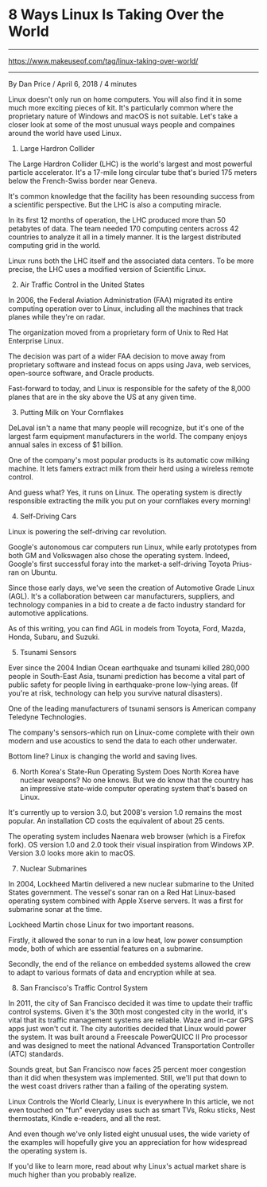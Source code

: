 # 8 Ways Linux Is Taking Over the World

***

https://www.makeuseof.com/tag/linux-taking-over-world/

***

By Dan Price / April 6, 2018 / 4 minutes

Linux doesn't only run on home computers. You will also find it in some much more exciting pieces of kit. It's particularly common where the proprietary nature of Windows and macOS is not suitable. Let's take a closer look at some of the most unusual ways people and compaines around the world have used Linux.

1. Large Hardron Collider

The Large Hardron Collider (LHC) is the world's largest and most powerful particle accelerator. It's a 17-mile long circular tube that's buried 175 meters below the French-Swiss border near Geneva.

It's common knowledge that the facility has been resounding success from a scientific perspective. But the LHC is also a computing miracle.

In its first 12 months of operation, the LHC produced more than 50 petabytes of data. The team needed 170 computing centers across 42 countries to analyze it all in a timely manner. It is the largest distributed computing grid in the world.

Linux runs both the LHC itself and the associated data centers. To be more precise, the LHC uses a modified version of Scientific Linux.


2. Air Traffic Control in the United States

In 2006, the Federal Aviation Administration (FAA) migrated its entire computing operation over to Linux, including all the machines that track planes while they're on radar.

The organization moved from a proprietary form of Unix to Red Hat Enterprise Linux.

The decision was part of a wider FAA decision to move away from proprietary software and instead focus on apps using Java, web services, open-source software, and Oracle products.

Fast-forward to today, and Linux is responsible for the safety of the 8,000 planes that are in the sky above the US at any given time.

3. Putting Milk on Your Cornflakes

DeLaval isn't a name that many people will recognize, but it's one of the largest farm equipment manufacturers in the world. The company enjoys annual sales in excess of $1 billion. 

One of the company's most popular products is its automatic cow milking machine. It lets famers extract milk from their herd using a wireless remote control.

And guess what? Yes, it runs on Linux. The operating system is directly responsible extracting the milk you put on your cornflakes every morning!

4. Self-Driving Cars

Linux is powering the self-driving car revolution.

Google's autonomous car computers run Linux, while early prototypes from both GM and Volkswagen also chose the operating system. Indeed, Google's first successful foray into the market-a self-driving Toyota Prius-ran on Ubuntu.

Since those early days, we've seen the creation of Automotive Grade Linux (AGL). It's a collaboration between car manufacturers, suppliers, and technology companies in a bid to create a de facto industry standard for automotive applications.

As of this writing, you can find AGL in models from Toyota, Ford, Mazda, Honda, Subaru, and Suzuki.

5. Tsunami Sensors

Ever since the 2004 Indian Ocean earthquake and tsunami killed 280,000 people in South-East Asia, tsunami prediction has become a vital part of public safety for people living in earthquake-prone low-lying areas. (If you're at risk, technology can help you survive natural disasters).

One of the leading manufacturers of tsunami sensors is American company Teledyne Technologies. 

The company's sensors-which run on Linux-come complete with their own modern and use acoustics to send the data to each other underwater.

Bottom line? Linux is changing the world and saving lives.

6. North Korea's State-Run Operating System
Does North Korea have nuclear weapons? No one knows. But we do know that the country has an impressive state-wide computer operating system that's based on Linux.

It's currently up to version 3.0, but 2008's version 1.0 remains the most popular. An installation CD costs the equivalent of about 25 cents.

The operating system includes Naenara web browser (which is a Firefox fork). OS version 1.0 and 2.0 took their visual inspiration from Windows XP. Version 3.0 looks more akin to macOS.

7. Nuclear Submarines

In 2004, Lockheed Martin delivered a new nuclear submarine to the United States government. The vessel's sonar ran on a Red Hat Linux-based operating system combined with Apple Xserve servers. It was a first for submarine sonar at the time.

Lockheed Martin chose Linux for two important reasons.

Firstly, it allowed the sonar to run in a low heat, low power consumption mode, both of which are essential features on a submarine.

Secondly, the end of the reliance on embedded systems allowed the crew to adapt to various formats of data and encryption while at sea.

8. San Francisco's Traffic Control System

In 2011, the city of San Francisco decided it was time to update their traffic control systems. Given it's the 30th most congested city in the world, it's vital that its traffic management systems are reliable. Waze and in-car GPS apps just won't cut it. 
The city autorities decided that Linux would power the system. It was built around a Freescale PowerQUICC II Pro processor and was designed to meet the national Advanced Transportation Controller (ATC) standards.

Sounds great, but San Francisco now faces 25 percent moer congestion than it did when thesystem was implemented. Still, we'll put that down to the west coast drivers rather than a failing of the operating system. 

Linux Controls the World
Clearly, Linux is everywhere In this article, we not even touched on "fun" everyday uses such as smart TVs, Roku sticks, Nest thermostats, Kindle e-readers, and all the rest.

And even though we've only listed eight unusual uses, the wide variety of the examples will hopefully give you an appreciation for how widespread the operating system is. 

If you'd like to learn more, read about why Linux's actual market share is much higher than you probably realize. 

